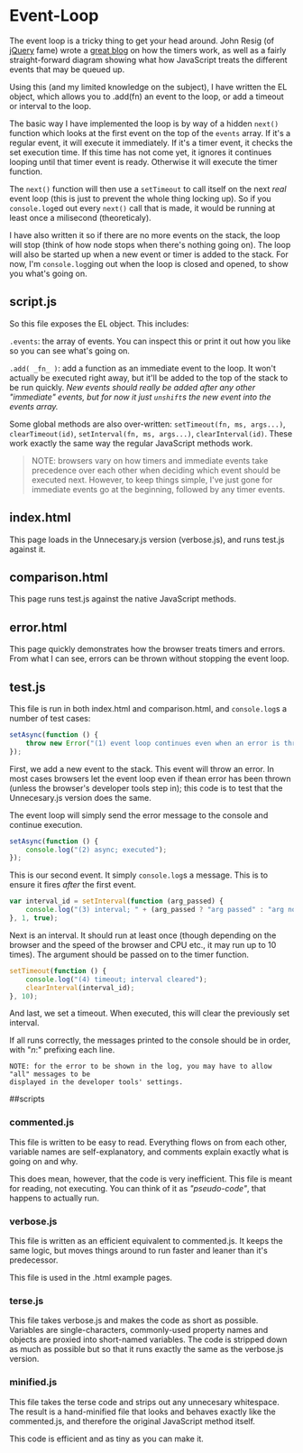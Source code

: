 # Event-Loop
The event loop is a tricky thing to get your head around. 
John Resig (of [jQuery](http://jquery.com/) fame) wrote a 
[great blog](http://ejohn.org/blog/how-javascript-timers-work/) 
on how the timers work, as well as a fairly straight-forward diagram showing what how 
JavaScript treats the different events that may be queued up.

Using this (and my limited knowledge on the subject), I have written the EL object, which 
allows you to .add(fn) an event to the loop, or add a timeout or interval to the loop.

The basic way I have implemented the loop is by way of a hidden `next()` function 
which looks at the first event on the top of the `events` array. If it's a regular 
event, it will execute it immediately. If it's a timer event, it checks the set execution time. 
If this time has not come yet, it ignores it continues looping until that timer event is ready. 
Otherwise it will execute the timer function.

The `next()` function will then use a `setTimeout` to call itself on the 
next _real_ event loop (this is just to prevent the whole thing locking up). So if you 
`console.log`ed out every `next()` call that is made, it would be 
running at least once a milisecond (theoreticaly).

I have also written it so if there are no more events on the stack, the loop will stop (think 
of how node stops when there's nothing going on). The loop will also be started up when a new 
event or timer is added to the stack. For now, I'm `console.log`ging out when the 
loop is closed and opened, to show you what's going on.


## script.js
So this file exposes the EL object. This includes:

`.events`: the array of events. You can inspect this or print it out how you like so you can 
see what's going on.

`.add( _fn_ )`: add a function as an immediate event to the loop. It won't actually be executed 
right away, but it'll be added to the top of the stack to be run quickly. _New events should 
really be added after any other "immediate" events, but for now it just `unshift`s 
the new event into the events array._

Some global methods are also over-written:
`setTimeout(fn, ms, args...)`, `clearTimeout(id)`,
`setInterval(fn, ms, args...)`, `clearInterval(id)`.
These work exactly the same way the regular JavaScript methods work.

> NOTE: browsers vary on how timers and immediate events take precedence over each other when 
> deciding which event should be executed next. However, to keep things simple, I've just gone 
> for immediate events go at the beginning, followed by any timer events.


## index.html
This page loads in the Unnecesary.js version (verbose.js), and runs test.js against it.


## comparison.html
This page runs test.js against the native JavaScript methods.


## error.html
This page quickly demonstrates how the browser treats timers and errors. From what I can see, 
errors can be thrown without stopping the event loop.


## test.js
This file is run in both index.html and comparison.html, and `console.log`s a number of test 
cases:

```js
setAsync(function () {
	throw new Error("(1) event loop continues even when an error is thrown");
});
```
First, we add a new event to the stack. This event will throw an error. In most cases browsers 
let the event loop even if thean error has been thrown (unless the browser's developer tools 
step in); this code is to test that the Unnecesary.js version does the same.

The event loop will simply send the error message to the console and continue execution.

```js
setAsync(function () {
	console.log("(2) async; executed");
});
```
This is our second event. It simply `console.log`s a message. This is to ensure it fires 
_after_ the first event.

```js
var interval_id = setInterval(function (arg_passed) {
	console.log("(3) interval; " + (arg_passed ? "arg passed" : "arg not passed"));
}, 1, true);
```
Next is an interval. It should run at least once (though depending on the browser and the speed 
of the browser and CPU etc., it may run up to 10 times). The argument should be passed on to the 
timer function.

```js
setTimeout(function () {
	console.log("(4) timeout; interval cleared");
	clearInterval(interval_id);
}, 10);
```
And last, we set a timeout. When executed, this will clear the previously set interval.

If all runs correctly, the messages printed to the console should be in order, with "_n_:" 
prefixing each line.

	NOTE: for the error to be shown in the log, you may have to allow "all" messages to be 
	displayed in the developer tools' settings.


##scripts

### commented.js
This file is written to be easy to read. Everything flows on from each other, variable names are 
self-explanatory, and comments explain exactly what is going on and why.

This does mean, however, that the code is very inefficient. This file is meant for reading, not 
executing. You can think of it as _"pseudo-code"_, that happens to actually run.

### verbose.js
This file is written as an efficient equivalent to commented.js. It keeps the same logic, but 
moves things around to run faster and leaner than it's predecessor.

This file is used in the .html example pages.

### terse.js
This file takes verbose.js and makes the code as short as possible. Variables are 
single-characters, commonly-used property names and objects are proxied into short-named 
variables. The code is stripped down as much as possible but so that it runs exactly the same as 
the verbose.js version.

### minified.js
This file takes the terse code and strips out any unnecesary whitespace. The result is a 
hand-minified file that looks and behaves exactly like the commented.js, and therefore the 
original JavaScript method itself.

This code is efficient and as tiny as you can make it.

